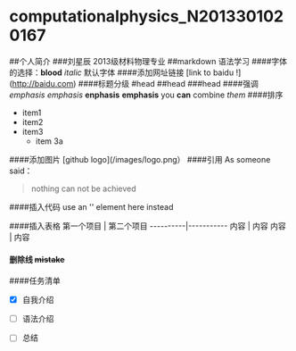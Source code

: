 # computationalphysics_N2013301020167
##个人简介
###刘星辰 2013级材料物理专业
##markdown 语法学习
####字体的选择：**blood**  *italic* 默认字体
####添加网址链接  [link to baidu !] (http://baidu.com)
####标题分级  #head ##head ###head
####强调 *emphasis* _emphasis_  **enphasis** __emphasis__  you __can__ combine *them*
####排序
* item1
* item2
* item3
  * item 3a

####添加图片
[github logo](/images/logo.png）
####引用
As someone said：
>nothing can not be achieved

####插入代码
use an '<addr>' element here instead

####插入表格
第一个项目 | 第二个项目
----------|-----------
内容      |    内容
内容      |    内容
#### 删除线  ~~mistake~~
####任务清单 
- [x] 自我介绍
- [ ] 语法介绍
- [ ] 总结


